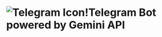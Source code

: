 # ![Telegram Icon!][icon]Telegram Bot powered by Gemini API
[icon]: https://en.m.wikipedia.org/wiki/File:Telegram_logo.svg